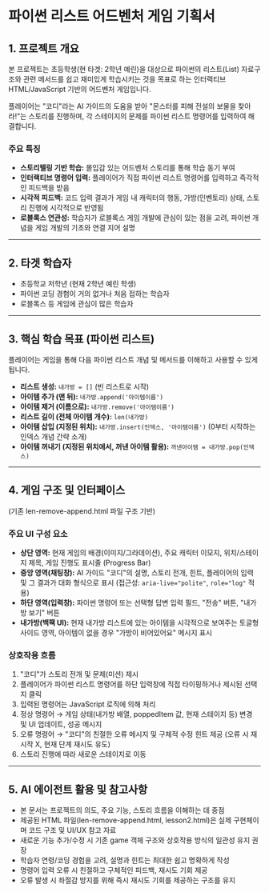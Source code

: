 # 파이썬 리스트 어드벤처 게임 기획서

## 1. 프로젝트 개요

본 프로젝트는 초등학생(현 타겟: 2학년 예린)을 대상으로 파이썬의 리스트(List) 자료구조와 관련 메서드를 쉽고 재미있게 학습시키는 것을 목표로 하는 인터랙티브 HTML/JavaScript 기반의 어드벤처 게임입니다.

플레이어는 "코디"라는 AI 가이드의 도움을 받아 "몬스터를 피해 전설의 보물을 찾아라!"는 스토리를 진행하며, 각 스테이지의 문제를 파이썬 리스트 명령어를 입력하여 해결합니다.

### 주요 특징

-   **스토리텔링 기반 학습:** 몰입감 있는 어드벤처 스토리를 통해 학습 동기 부여
-   **인터랙티브 명령어 입력:** 플레이어가 직접 파이썬 리스트 명령어를 입력하고 즉각적인 피드백을 받음
-   **시각적 피드백:** 코드 입력 결과가 게임 내 캐릭터의 행동, 가방(인벤토리) 상태, 스토리 진행에 시각적으로 반영됨
-   **로블록스 연관성:** 학습자가 로블록스 게임 개발에 관심이 있는 점을 고려, 파이썬 개념을 게임 개발의 기초와 연결 지어 설명

---

## 2. 타겟 학습자

-   초등학교 저학년 (현재 2학년 예린 학생)
-   파이썬 코딩 경험이 거의 없거나 처음 접하는 학습자
-   로블록스 등 게임에 관심이 많은 학습자

---

## 3. 핵심 학습 목표 (파이썬 리스트)

플레이어는 게임을 통해 다음 파이썬 리스트 개념 및 메서드를 이해하고 사용할 수 있게 됩니다.

-   **리스트 생성:** `내가방 = []` (빈 리스트로 시작)
-   **아이템 추가 (맨 뒤):** `내가방.append('아이템이름')`
-   **아이템 제거 (이름으로):** `내가방.remove('아이템이름')`
-   **리스트 길이 (전체 아이템 개수):** `len(내가방)`
-   **아이템 삽입 (지정된 위치):** `내가방.insert(인덱스, '아이템이름')` (0부터 시작하는 인덱스 개념 간략 소개)
-   **아이템 꺼내기 (지정된 위치에서, 꺼낸 아이템 활용):** `꺼낸아이템 = 내가방.pop(인덱스)`

---

## 4. 게임 구조 및 인터페이스

(기존 len-remove-append.html 파일 구조 기반)

### 주요 UI 구성 요소

-   **상단 영역:** 현재 게임의 배경(이미지/그라데이션), 주요 캐릭터 이모지, 위치/스테이지 제목, 게임 진행도 표시줄 (Progress Bar)
-   **중앙 영역(채팅창):** AI 가이드 "코디"의 설명, 스토리 전개, 힌트, 플레이어의 입력 및 그 결과가 대화 형식으로 표시 (접근성: `aria-live="polite"`, `role="log"` 적용)
-   **하단 영역(입력창):** 파이썬 명령어 또는 선택형 답변 입력 필드, "전송" 버튼, "내가방 보기" 버튼
-   **내가방(백팩 UI):** 현재 내가방 리스트에 있는 아이템을 시각적으로 보여주는 토글형 사이드 영역, 아이템이 없을 경우 "가방이 비어있어요" 메시지 표시

### 상호작용 흐름

1. "코디"가 스토리 전개 및 문제(미션) 제시
2. 플레이어가 파이썬 리스트 명령어를 하단 입력창에 직접 타이핑하거나 제시된 선택지 클릭
3. 입력된 명령어는 JavaScript 로직에 의해 처리
4. 정상 명령어 → 게임 상태(내가방 배열, poppedItem 값, 현재 스테이지 등) 변경 및 UI 업데이트, 성공 메시지
5. 오류 명령어 → "코디"의 친절한 오류 메시지 및 구체적 수정 힌트 제공 (오류 시 재시작 X, 현재 단계 재시도 유도)
6. 스토리 진행에 따라 새로운 스테이지로 이동

---

## 5. AI 에이전트 활용 및 참고사항

-   본 문서는 프로젝트의 의도, 주요 기능, 스토리 흐름을 이해하는 데 중점
-   제공된 HTML 파일(len-remove-append.html, lesson2.html)은 실제 구현체이며 코드 구조 및 UI/UX 참고 자료
-   새로운 기능 추가/수정 시 기존 game 객체 구조와 상호작용 방식의 일관성 유지 권장
-   학습자 연령/코딩 경험을 고려, 설명과 힌트는 최대한 쉽고 명확하게 작성
-   명령어 입력 오류 시 친절하고 구체적인 피드백, 재시도 기회 제공
-   오류 발생 시 좌절감 방지를 위해 즉시 재시도 기회를 제공하는 구조를 유지
